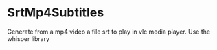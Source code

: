 # SrtMp4Subtitles
Generate from a mp4 video a file srt to play in vlc media player. Use the whisper library
